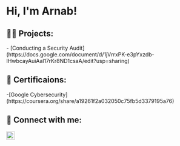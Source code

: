 <h1>Hi, I'm Arnab! </h1>

<h2>👨‍💻 Projects:</h2>
- [Conducting a Security Audit](https://docs.google.com/document/d/1jVrrxPK-e3pYxzdb-IHwbcayAuiAal17rKr8ND1csaA/edit?usp=sharing)
<h2>📄 Certificaions:</h2>
-[Google Cybersecurity](https://coursera.org/share/a19261f2a032050c75fb5d3379195a76)

<h2> 🤳 Connect with me:</h2>

[<img align="left" alt="Arnab Kirtania | LinkedIn" width="22px" src="https://cdn.jsdelivr.net/npm/simple-icons@v3/icons/linkedin.svg" />][linkedin]

[linkedin]: https://www.linkedin.com/in/arnab-kirtania-170426241/

<!--
**joshmadakor1/joshmadakor1** is a ✨ _special_ ✨ repository because its `README.md` (this file) appears on your GitHub profile.

Here are some ideas to get you started:

- 🔭 I’m currently working on ...
- 🌱 I’m currently learning ...
- 👯 I’m looking to collaborate on ...
- 🤔 I’m looking for help with ...
- 💬 Ask me about ...
- 📫 How to reach me: ...
- 😄 Pronouns: ...
- ⚡ Fun fact: ...
-->
